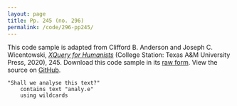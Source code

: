 ```yaml
---
layout: page
title: Pp. 245 (no. 296)
permalink: /code/296-pp245/
---
```


This code sample is adapted from Clifford B. Anderson and Joseph C. Wicentowski, 
[_XQuery for Humanists_](/) (College Station: Texas A&M University Press, 2020), 245. 
Download this code sample in its [raw form](/code/296-pp245/296-pp245.xq).
View the source on [GitHub](https://github.com/coding4humanists/xquery4humanists/blob/release/code/296-pp245/296-pp245.xq).

```xquery
"Shall we analyse this text?" 
    contains text "analy.e" 
    using wildcards
```  
